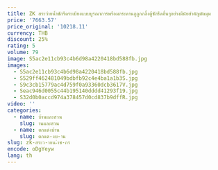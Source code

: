```yaml
---
title: ZK สระว่ายน้ำซักรีดระเบียงแบบบูรณาการพร้อมกระดานถูลูกกลิ้งตู้ซักรีดอื่นๆอย่างมีนัยสำคัญตัดมุม
price: '7663.57'
price_original: '10218.11'
currency: THB
discount: 25%
rating: 5
volume: 79
image: S5ac2e11cb93c4b6d98a4220418bd588fb.jpg
images:
  - S5ac2e11cb93c4b6d98a4220418bd588fb.jpg
  - S529ff462481049bdbfb92c4e4ba1a1b3S.jpg
  - S9c3cb15779ac4d759f0a93360dcb3617V.jpg
  - Seac946d0055c44b195140dddd41293f19.jpg
  - S32d0b0accd974a378457d0cd837b9dffR.jpg
video: ''
categories:
  - name: บ้านและสวน
    slug: านและสวน
  - name: ตกแต่งบ้าน
    slug: ตกแต-งบ-าน
slug: zk-สระว-ายน-ำซ-กร
encode: oDgYeyw
lang: th
---
```

  